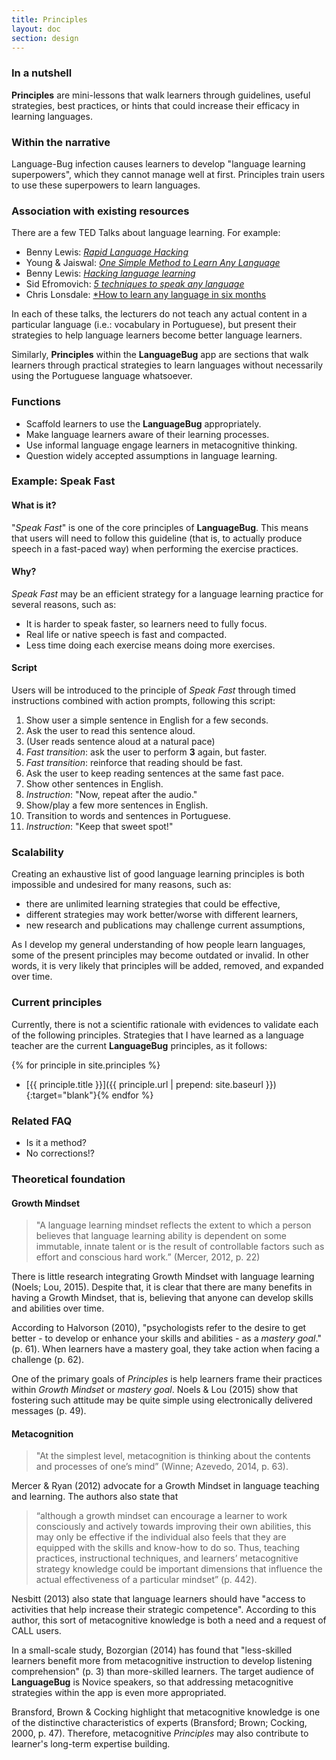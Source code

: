 ```yaml
---
title: Principles
layout: doc
section: design
---
```


### In a nutshell

**Principles** are mini-lessons that walk learners through guidelines, useful strategies, best practices, or hints that could increase their efficacy in learning languages. 

### Within the narrative

Language-Bug infection causes learners to develop "language learning superpowers", which they cannot manage well at first. Principles train users to use these superpowers to learn languages.

### Association with existing resources

There are a few TED Talks about language learning. For example:

* Benny Lewis: [*Rapid Language Hacking*](https://www.youtube.com/watch?v=HZqUeWshwMs)
* Young & Jaiswal: [*One Simple Method to Learn Any Language*](https://www.youtube.com/watch?v=G1RRbupCxi0)
* Benny Lewis: [*Hacking language learning*](https://www.youtube.com/watch?v=0x2_kWRB8-A)
* Sid Efromovich: [*5 techniques to speak any language*](https://www.youtube.com/watch?v=-WLHr1_EVtQ)
* Chris Lonsdale: [*How to learn any language in six months](https://www.youtube.com/watch?v=d0yGdNEWdn0)

In each of these talks, the lecturers do not teach any actual content in a particular language (i.e.: vocabulary in Portuguese), but present their strategies to help language learners become better language learners.

Similarly, **Principles** within the **LanguageBug** app are sections that walk learners through practical strategies to learn languages without necessarily using the Portuguese language whatsoever.

### Functions

* Scaffold learners to use the **LanguageBug** appropriately.
* Make language learners aware of their learning processes.
* Use informal language engage learners in metacognitive thinking.
* Question widely accepted assumptions in language learning.

### Example: **Speak Fast**

#### What is it?

"*Speak Fast*" is one of the core principles of **LanguageBug**. This means that users will need to follow this guideline (that is, to actually produce speech in a fast-paced way) when performing the exercise practices.

#### Why?

*Speak Fast* may be an efficient strategy for a language learning practice for several reasons, such as:

* It is harder to speak faster, so learners need to fully focus.
* Real life or native speech is fast and compacted.
* Less time doing each exercise means doing more exercises.

#### Script

Users will be introduced to the principle of *Speak Fast* through timed instructions combined with action prompts, following this script:

1. Show user a simple sentence in English for a few seconds.
2. Ask the user to read this sentence aloud.
3. (User reads sentence aloud at a natural pace)
4. *Fast transition*: ask the user to perform **3** again, but faster.
5. *Fast transition*: reinforce that reading should be fast.
6. Ask the user to keep reading sentences at the same fast pace.
7. Show other sentences in English.
8. *Instruction*: "Now, repeat after the audio."
9. Show/play a few more sentences in English.
10. Transition to words and sentences in Portuguese.
11. *Instruction*: "Keep that sweet spot!"

### Scalability

Creating an exhaustive list of good language learning principles is both impossible and undesired for many reasons, such as:

* there are unlimited learning strategies that could be effective,
* different strategies may work better/worse with different learners,
* new research and publications may challenge current assumptions,

As I develop my general understanding of how people learn languages, some of the present principles may become outdated or invalid. In other words, it is very likely that principles will be added, removed, and expanded over time.

### Current principles

Currently, there is not a scientific rationale with evidences to validate each of the following principles. Strategies that I have learned as a language teacher are the current **LanguageBug** principles, as it follows:

{% for principle in site.principles %}
* [{{ principle.title }}]({{ principle.url | prepend: site.baseurl }}){:target="blank"}{% endfor %}

### Related FAQ

* Is it a method?
* No corrections!?

### Theoretical foundation

#### Growth Mindset

> "A language learning mindset reflects the extent to which a person believes that language learning ability is dependent on some immutable, innate talent or is the result of controllable factors such as effort and conscious hard work.” (Mercer, 2012, p. 22)

There is little research integrating Growth Mindset with language learning (Noels; Lou, 2015). Despite that, it is clear that there are many benefits in having a Growth Mindset, that is, believing that anyone can develop skills and abilities over time.

According to Halvorson (2010), "psychologists refer to the desire to get better - to develop or enhance your skills and abilities - as a *mastery goal*." (p. 61). When learners have a mastery goal, they take action when facing a challenge (p. 62).

One of the primary goals of *Principles* is help learners frame their practices within *Growth Mindset* or *mastery goal*. Noels & Lou (2015) show that fostering such attitude may be quite simple using electronically delivered messages (p. 49).

#### Metacognition

> "At the simplest level, metacognition is thinking about the contents and processes of one’s mind” (Winne; Azevedo, 2014, p. 63).

Mercer & Ryan (2012) advocate for a Growth Mindset in language teaching and learning. The authors also state that

> “although a growth mindset can encourage a learner to work consciously and actively towards improving their own abilities, this may only be effective if the individual also feels that they are equipped with the skills and know-how to do so. Thus, teaching practices, instructional techniques, and learners’ metacognitive strategy knowledge could be important dimensions that influence the actual effectiveness of a particular mindset” (p. 442).

Nesbitt (2013) also state that language learners should have "access to activities that help increase their strategic competence". According to this author, this sort of metacognitive knowledge is both a need and a request of CALL users.

In a small-scale study, Bozorgian (2014) has found that "less-skilled learners benefit more from metacognitive instruction to develop listening comprehension" (p. 3) than more-skilled learners. The target audience of **LanguageBug** is Novice speakers, so that addressing metacognitive strategies within the app is even more appropriated.

Bransford, Brown & Cocking highlight that metacognitive knowledge is one of the distinctive characteristics of experts (Bransford; Brown; Cocking, 2000, p. 47). Therefore, metacognitive *Principles* may also contribute to learner's long-term expertise building.